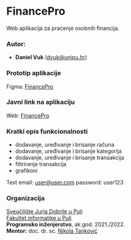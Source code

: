 # FinancePro

Web aplikacija za praćenje osobnih financija.

### Autor:

-   **Daniel Vuk** (dvuk@unipu.hr)

### Prototip aplikacije

Figma: [FinancePro](https://www.figma.com/proto/8JmSTowzVsKG9ZMX9u1VBC/FinancePro?node-id=73%3A14858&scaling=contain&page-id=23%3A174&starting-point-node-id=73%3A14858&show-proto-sidebar=1)

### Javni link na aplikaciju

Web: [FinancePro](https://financepro.netlify.app/)

### Kratki opis funkcionalnosti

-   dodavanje, uređivanje i brisanje računa
-   dodavanje, uređivanje i brisanje kategorija
-   dodavanje, uređivanje i brisanje transakcija
-   filtriranje transakcija
-   grafikoni

Test
email: user@user.com
password: user123

### Organizacija

[Sveučilište Jurja Dobrile u Puli](http://www.unipu.hr/)  
[Fakultet informatike u Puli](https://fipu.unipu.hr/)  
**Programsko inženjerstvo**, ak.god. 2021./2022.  
**Mentor:** doc. dr. sc. [Nikola Tanković](https://www.notion.so/fiputreca/Kontakt-stranica-875574d1b92248b1a8e90dae52cd29a9)
